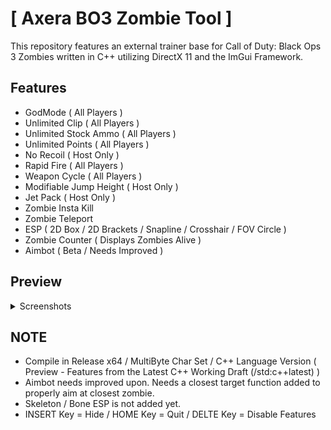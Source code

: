 # [ Axera BO3 Zombie Tool ]
This repository features an external trainer base for Call of Duty: Black Ops 3 Zombies written in C++ utilizing DirectX 11 and the ImGui Framework.

## Features
* GodMode ( All Players )
* Unlimited Clip ( All Players )
* Unlimited Stock Ammo ( All Players )
* Unlimited Points ( All Players )
* No Recoil ( Host Only )
* Rapid Fire ( All Players )
* Weapon Cycle ( All Players )
* Modifiable Jump Height ( Host Only )
* Jet Pack ( Host Only )
* Zombie Insta Kill
* Zombie Teleport
* ESP ( 2D Box / 2D Brackets / Snapline / Crosshair / FOV Circle )
* Zombie Counter ( Displays Zombies Alive )
* Aimbot ( Beta / Needs Improved )

## Preview
<details>
  <summary>Screenshots</summary>
  
![image](https://user-images.githubusercontent.com/72954614/162139634-a64430fb-8b1d-4419-8b83-1cb3cf85efeb.png)
![image](https://user-images.githubusercontent.com/72954614/162139675-a99ef693-af84-4cf8-af39-39f135195332.png)
![image](https://user-images.githubusercontent.com/72954614/162139689-aa0200c9-e116-445a-afb2-173f874a2082.png)
![image](https://user-images.githubusercontent.com/72954614/162139740-91fa91ea-967b-4fbe-9bf6-7614811887fa.png)
![image](https://user-images.githubusercontent.com/72954614/162139788-b3f53756-0f58-474c-84b5-5aec00639042.png)
  
</details>


## NOTE
* Compile in Release x64 / MultiByte Char Set / C++ Language Version ( Preview - Features from the Latest C++ Working Draft (/std:c++latest) )
* Aimbot needs improved upon. Needs a closest target function added to properly aim at closest zombie.
* Skeleton / Bone ESP is not added yet.
* INSERT Key = Hide / HOME Key = Quit / DELTE Key = Disable Features
